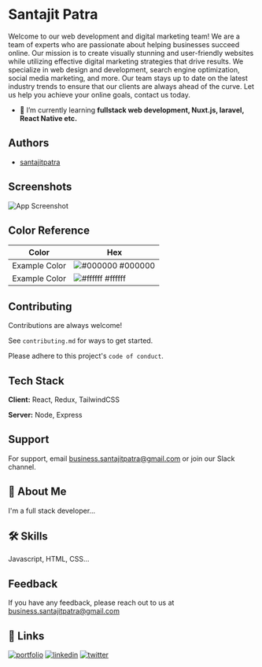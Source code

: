 
# Santajit Patra

Welcome to our web development and digital marketing team! We are a team of experts who are passionate about helping businesses succeed online. Our mission is to create visually stunning and user-friendly websites while utilizing effective digital marketing strategies that drive results. We specialize in web design and development, search engine optimization, social media marketing, and more. Our team stays up to date on the latest industry trends to ensure that our clients are always ahead of the curve. Let us help you achieve your online goals, contact us today.

- 🌱 I’m currently learning **fullstack web development, Nuxt.js, laravel, React Native etc.**

## Authors

- [santajitpatra](https://github.com/santajitpatra)


## Screenshots

![App Screenshot](https://santajitpatra.netlify.app/)

## Color Reference

| Color             | Hex                                                                |
| ----------------- | ------------------------------------------------------------------ |
| Example Color | ![#000000](https://via.placeholder.com/10/0a192f?text=+) #000000 |
| Example Color | ![#ffffff](https://via.placeholder.com/10/f8f8f8?text=+) #ffffff |

## Contributing

Contributions are always welcome!

See `contributing.md` for ways to get started.

Please adhere to this project's `code of conduct`.


## Tech Stack

**Client:** React, Redux, TailwindCSS

**Server:** Node, Express


## Support

For support, email business.santajitpatra@gmail.com
 or join our Slack channel.


## 🚀 About Me
I'm a full stack developer...


## 🛠 Skills
Javascript, HTML, CSS...


## Feedback

If you have any feedback, please reach out to us at business.santajitpatra@gmail.com



## 🔗 Links
[![portfolio](https://img.shields.io/badge/my_portfolio-000?style=for-the-badge&logo=ko-fi&logoColor=white)](https://katherineoelsner.com/)
[![linkedin](https://img.shields.io/badge/linkedin-0A66C2?style=for-the-badge&logo=linkedin&logoColor=white)](https://www.linkedin.com/)
[![twitter](https://img.shields.io/badge/twitter-1DA1F2?style=for-the-badge&logo=twitter&logoColor=white)](https://twitter.com/)

